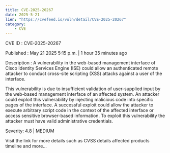 ```yaml
---
title: CVE-2025-20267
date: 2025-5-21
lien: "https://cvefeed.io/vuln/detail/CVE-2025-20267"
category:
    - CVE
---
```


CVE ID : CVE-2025-20267

Published :  May 21
2025
5:15 p.m. | 1 hour
35 minutes ago

Description : A vulnerability in the web-based management interface of Cisco Identity Services Engine (ISE) could allow an authenticated
remote attacker to conduct cross-site scripting (XSS) attacks against a user of the interface.

This vulnerability is due to insufficient validation of user-supplied input by the web-based management interface of an affected system. An attacker could exploit this vulnerability by injecting malicious code into specific pages of the interface. A successful exploit could allow the attacker to execute arbitrary script code in the context of the affected interface or access sensitive
browser-based information. To exploit this vulnerability
the attacker must have valid administrative credentials.

Severity: 4.8 | MEDIUM

Visit the link for more details
such as CVSS details
affected products
timeline
and more...
